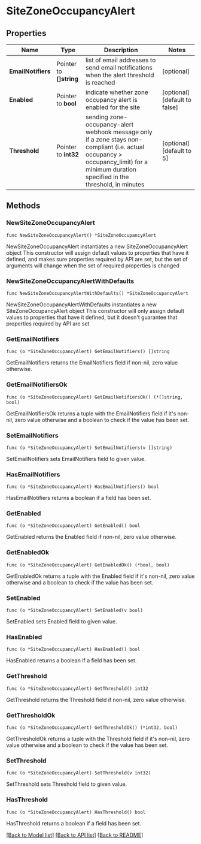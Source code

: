 # SiteZoneOccupancyAlert

## Properties

Name | Type | Description | Notes
------------ | ------------- | ------------- | -------------
**EmailNotifiers** | Pointer to **[]string** | list of email addresses to send email notifications when the alert threshold is reached | [optional] 
**Enabled** | Pointer to **bool** | indicate whether zone occupancy alert is enabled for the site | [optional] [default to false]
**Threshold** | Pointer to **int32** | sending zone-occupancy-alert webhook message only if a zone stays non-compliant (i.e. actual occupancy &gt; occupancy_limit) for a minimum duration specified in the threshold, in minutes | [optional] [default to 5]

## Methods

### NewSiteZoneOccupancyAlert

`func NewSiteZoneOccupancyAlert() *SiteZoneOccupancyAlert`

NewSiteZoneOccupancyAlert instantiates a new SiteZoneOccupancyAlert object
This constructor will assign default values to properties that have it defined,
and makes sure properties required by API are set, but the set of arguments
will change when the set of required properties is changed

### NewSiteZoneOccupancyAlertWithDefaults

`func NewSiteZoneOccupancyAlertWithDefaults() *SiteZoneOccupancyAlert`

NewSiteZoneOccupancyAlertWithDefaults instantiates a new SiteZoneOccupancyAlert object
This constructor will only assign default values to properties that have it defined,
but it doesn't guarantee that properties required by API are set

### GetEmailNotifiers

`func (o *SiteZoneOccupancyAlert) GetEmailNotifiers() []string`

GetEmailNotifiers returns the EmailNotifiers field if non-nil, zero value otherwise.

### GetEmailNotifiersOk

`func (o *SiteZoneOccupancyAlert) GetEmailNotifiersOk() (*[]string, bool)`

GetEmailNotifiersOk returns a tuple with the EmailNotifiers field if it's non-nil, zero value otherwise
and a boolean to check if the value has been set.

### SetEmailNotifiers

`func (o *SiteZoneOccupancyAlert) SetEmailNotifiers(v []string)`

SetEmailNotifiers sets EmailNotifiers field to given value.

### HasEmailNotifiers

`func (o *SiteZoneOccupancyAlert) HasEmailNotifiers() bool`

HasEmailNotifiers returns a boolean if a field has been set.

### GetEnabled

`func (o *SiteZoneOccupancyAlert) GetEnabled() bool`

GetEnabled returns the Enabled field if non-nil, zero value otherwise.

### GetEnabledOk

`func (o *SiteZoneOccupancyAlert) GetEnabledOk() (*bool, bool)`

GetEnabledOk returns a tuple with the Enabled field if it's non-nil, zero value otherwise
and a boolean to check if the value has been set.

### SetEnabled

`func (o *SiteZoneOccupancyAlert) SetEnabled(v bool)`

SetEnabled sets Enabled field to given value.

### HasEnabled

`func (o *SiteZoneOccupancyAlert) HasEnabled() bool`

HasEnabled returns a boolean if a field has been set.

### GetThreshold

`func (o *SiteZoneOccupancyAlert) GetThreshold() int32`

GetThreshold returns the Threshold field if non-nil, zero value otherwise.

### GetThresholdOk

`func (o *SiteZoneOccupancyAlert) GetThresholdOk() (*int32, bool)`

GetThresholdOk returns a tuple with the Threshold field if it's non-nil, zero value otherwise
and a boolean to check if the value has been set.

### SetThreshold

`func (o *SiteZoneOccupancyAlert) SetThreshold(v int32)`

SetThreshold sets Threshold field to given value.

### HasThreshold

`func (o *SiteZoneOccupancyAlert) HasThreshold() bool`

HasThreshold returns a boolean if a field has been set.


[[Back to Model list]](../README.md#documentation-for-models) [[Back to API list]](../README.md#documentation-for-api-endpoints) [[Back to README]](../README.md)



